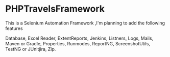 # PHPTravelsFramework

This is a Selenium Automation Framework ,I'm planning to add the following features 


Database,
Excel Reader,
ExtentReports,
Jenkins,
Listners,
Logs,
Mails,
Maven or Gradle,
Properties,
Runmodes,
ReportNG,
ScreenshotUtils,
TestNG or JUnitjira,
Zip.

